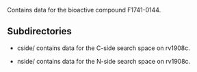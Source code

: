 Contains data for the bioactive compound F1741-0144.

## Subdirectories

- cside/ contains data for the C-side search space on rv1908c.

- nside/ contains data for the N-side search space on rv1908c.

